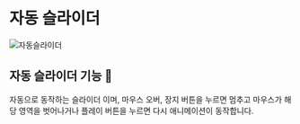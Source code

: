 ﻿# 자동 슬라이더

![자동슬라이더](https://github.com/leeboa2005/River_Slider/assets/71476841/5f68ef83-5842-42be-b7f0-ec0441696b61)

## 자동 슬라이더 기능 🔁

자동으로 동작하는 슬라이더 이며, 마우스 오버, 장지 버튼을 누르면 멈추고 마우스가 해당 영역을 벗어나거나 플레이 버튼을 누르면 다시 애니메이션이 동작합니다.
